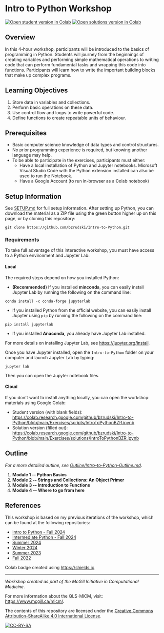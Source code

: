 # Intro to Python Workshop

[![Open student version in Colab](https://img.shields.io/badge/Open%20in%20Colab-Student%20version-blue?logo=googlecolab)](https://colab.research.google.com/github/bzrudski/Intro-to-Python/blob/main/Exercises/scripts/IntroToPythonBZR.ipynb)
[![Open solutions version in Colab](https://img.shields.io/badge/Open%20in%20Colab-Solutions%20version-blue?logo=googlecolab)](https://colab.research.google.com/github/bzrudski/Intro-to-Python/blob/main/Exercises/solutions/IntroToPythonBZR.ipynb)

## Overview

In this 4-hour workshop, participants will be introduced to the basics
of programming in Python. Students will journey from the beginnings of
creating variables and performing simple mathematical operations to
writing code that can perform fundamental tasks and wrapping this code
into functions. Participants will learn how to write the important
building blocks that make up complex programs.

## Learning Objectives

1.  Store data in variables and collections.
2.  Perform basic operations on these data.
3.  Use control flow and loops to write powerful code.
4.  Define functions to create repeatable units of behaviour.

## Prerequisites

* Basic computer science knowledge of data types and control
  structures.
* No prior programming experience is required, but knowing another
  language may help.
* To be able to participate in the exercises, participants must
  either:
    * Have a local installation of Python and Jupyter notebooks.
      Microsoft Visual Studio Code with the Python extension installed
      can also be used to run the Notebook.
    * Have a Google Account (to run in-browser as a Colab notebook)

## Setup Information

See [SETUP.md](SETUP.md) for full setup information. After setting up Python, you can download the material as a ZIP file using the green button higher up on this page, or by cloning this repository:

```
git clone https://github.com/bzrudski/Intro-to-Python.git
```

### Requirements

To take full advantage of this interactive workshop, you must have access to a Python environment and Jupyter Lab.

#### Local

The required steps depend on how you installed Python:

* **(Recommended)** If you installed **minconda**, you can easily install Jupyter Lab by running the following on the command line:
```
conda install -c conda-forge jupyterlab
```
* If you installed Python from the official website, you can easily install Jupyter using `pip` by running the following on the command line:
```
pip install jupyterlab
```
* If you installed **Anaconda**, you already have Jupyter Lab installed.

For more details on installing Jupyter Lab, see https://jupyter.org/install.


Once you have Jupyter installed, open the `Intro-to-Python` folder on your computer and launch Jupyter Lab by typing:

```
jupyter lab
```

Then you can open the Jupyter notebook files.

#### Cloud

If you don't want to install anything locally, you can open the workshop materials using Google Colab:

* Student version (with blank fields): https://colab.research.google.com/github/bzrudski/Intro-to-Python/blob/main/Exercises/scripts/IntroToPythonBZR.ipynb
* Solution version (filled out): https://colab.research.google.com/github/bzrudski/Intro-to-Python/blob/main/Exercises/solutions/IntroToPythonBZR.ipynb

## Outline

*For a more detailed outline, see [Outline/Intro-to-Python-Outline.md](Outline/Intro-to-Python-Outline.md).*

1.  **Module 1 -- Python Basics**
2.  **Module 2 -- Strings and Collections: An Object Primer**
3.  **Module 3 -- Introduction to Functions**
4.  **Module 4 -- Where to go from here**

## References

This workshop is based on my previous iterations of the workshop, which can be found at the following repositories:
* [Intro to Python - Fall 2024](https://github.com/bzrudski/micm_intro_to_python_fall_2024)
* [Intermediate Python - Fall 2024](https://github.com/bzrudski/micm_intermediate_python_fall_2024)
* [Summer 2024](https://github.com/bzrudski/micm_intro_to_python_summer_2024)
* [Winter 2024](https://github.com/bzrudski/micm_intro_to_python_winter_2024)
* [Summer 2023](https://github.com/bzrudski/micm_intro_to_python_summer_2023)
* [Fall 2022](https://github.com/bzrudski/micm_intro_to_python_fall_2022)

Colab badge created using https://shields.io.

---

*Workshop created as part of the McGill Initiative in Computational Medicine*.

For more information about the QLS-MiCM, visit: https://www.mcgill.ca/micm/.

The contents of this repository are licensed under the [Creative Commons Attribution-ShareAlike 4.0 International License](https://creativecommons.org/licenses/by-sa/4.0/).

[![CC-BY-SA](https://mirrors.creativecommons.org/presskit/buttons/88x31/svg/by-sa.svg)](https://creativecommons.org/licenses/by-sa/4.0/)
